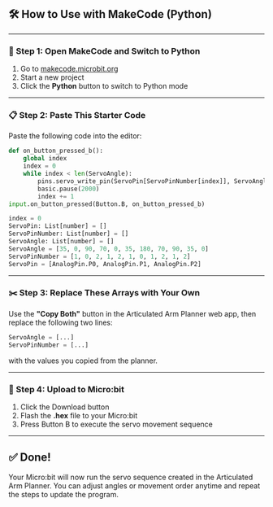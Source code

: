 ## 🛠️ How to Use with MakeCode (Python)

---

### 📌 Step 1: Open MakeCode and Switch to Python

1. Go to [makecode.microbit.org](https://makecode.microbit.org/)
2. Start a new project
3. Click the **Python** button to switch to Python mode

---

### 📋 Step 2: Paste This Starter Code

Paste the following code into the editor:

```python
def on_button_pressed_b():
    global index
    index = 0
    while index < len(ServoAngle):
        pins.servo_write_pin(ServoPin[ServoPinNumber[index]], ServoAngle[index])
        basic.pause(2000)
        index += 1
input.on_button_pressed(Button.B, on_button_pressed_b)

index = 0
ServoPin: List[number] = []
ServoPinNumber: List[number] = []
ServoAngle: List[number] = []
ServoAngle = [35, 0, 90, 70, 0, 35, 180, 70, 90, 35, 0]
ServoPinNumber = [1, 0, 2, 1, 2, 1, 0, 1, 2, 1, 2]
ServoPin = [AnalogPin.P0, AnalogPin.P1, AnalogPin.P2]
```

---

### ✂️ Step 3: Replace These Arrays with Your Own

Use the **"Copy Both"** button in the Articulated Arm Planner web app, then replace the following two lines:

```python
ServoAngle = [...]
ServoPinNumber = [...]
```

with the values you copied from the planner.

---

### 🔁 Step 4: Upload to Micro:bit

1. Click the Download button
2. Flash the **.hex** file to your Micro:bit
3. Press Button B to execute the servo movement sequence

---

## ✅ Done!

Your Micro:bit will now run the servo sequence created in the Articulated Arm Planner. You can adjust angles or movement order anytime and repeat the steps to update the program.
